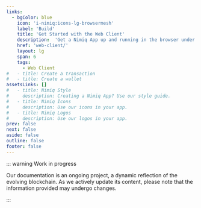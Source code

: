 ```yaml
---
links:
  - bgColor: blue
    icon: 'i-nimiq:icons-lg-browsermesh'
    label: 'Build'
    title: 'Get Started with the Web Client'
    description:  'Get a Nimiq App up and running in the browser under 5 minutes.'
    href: 'web-client/'
    layout: lg
    span: 6
    tags:
      - Web Client
#   - title: Create a transaction
#   - title: Create a wallet
assetsLinks: []
#   - title: Nimiq Style
#     description: Creating a Nimiq App? Use our style guide.
#   - title: Nimiq Icons
#     description: Use our icons in your app.
#   - title: Nimiq Logos
#     description: Use our logos in your app.
prev: false
next: false
aside: false
outline: false
footer: false
---
```


<Headline :tags="$frontmatter.links.map(l => l.tag).concat($frontmatter.assetsLinks.map(l => l.tag)).filter(Boolean)" :items="$frontmatter.links">
  <template #headline>
    Let's build together
  </template>
  <template #subline>
    Nimiq is made for people to build on it.<br/>You just need a browser and Internet.
  </template>
</Headline>

<!-- <div label mb-8 mt-136 text-darkblue-50>Assets</div> -->

<!-- ## There’s some cool tools to make your life easier

Resources to help you build stuff

<Grid my-64 :items="$frontmatter.assetsLinks" /> -->

::: warning Work in progress

Our documentation is an ongoing project, a dynamic reflection of the evolving blockchain. As we actively update its content, please note that the information provided may undergo changes.

:::
